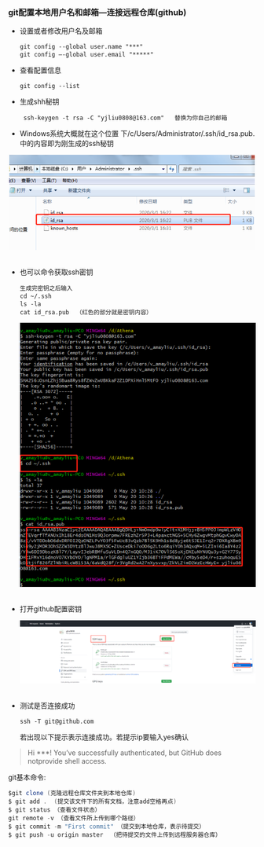### git配置本地用户名和邮箱—连接远程仓库(github)

- 设置或者修改用户名及邮箱

  ```
  git config --global user.name "***"
  git config –-global user.email "*****"
  ```

- 查看配置信息

  ```
  git config --list
  ```

- 生成shh秘钥

  ```
   ssh-keygen -t rsa -C "yjliu0808@163.com"   替换为你自己的邮箱
  ```

- Windows系统大概就在这个位置 下/c/Users/Administrator/.ssh/id_rsa.pub.中的内容即为刚生成的ssh秘钥


<div align="center"> <img src="pics/git密钥路径.png" width="500"/> </div><br>

- 也可以命令获取ssh密钥

  ```
  生成完密钥之后输入
  cd ~/.ssh
  ls -la
  cat id_rsa.pub  （红色的部分就是密钥内容）
  
  ```

  <div align="left"> <img src="pics/github_ssh.png" width="500"/> </div><br>

- 打开github配置密钥

  <div align="left"> <img src="pics/github_ssh_配置.png" width="500"/> </div><br>

- 测试是否连接成功

  ```
  ssh -T git@github.com
  ```

  若出现以下提示表示连接成功。若提示ip要输入yes确认

>  Hi ***! You’ve successfully authenticated, but GitHub does notprovide shell access. 

git基本命令:

```java
$git clone (克隆远程仓库文件夹到本地仓库)
$ git add .  (提交该文件下的所有文档，注意add空格再点)
$ git status （查看文件状态）
git remote -v （查看文件所上传到哪个路径）
$ git commit -m "First commit" （提交到本地仓库，表示待提交）
$ git push -u origin master  （把待提交的文件上传到远程服务器仓库）
```



